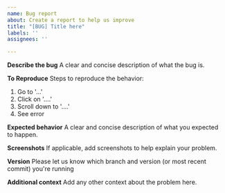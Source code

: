 ```yaml
---
name: Bug report
about: Create a report to help us improve
title: "[BUG] Title here"
labels: ''
assignees: ''

---
```


**Describe the bug**
A clear and concise description of what the bug is.

**To Reproduce**
Steps to reproduce the behavior:
1. Go to '...'
2. Click on '....'
3. Scroll down to '....'
4. See error

**Expected behavior**
A clear and concise description of what you expected to happen.

**Screenshots**
If applicable, add screenshots to help explain your problem.

**Version**
Please let us know which branch and version (or most recent commit) you're running

**Additional context**
Add any other context about the problem here.
